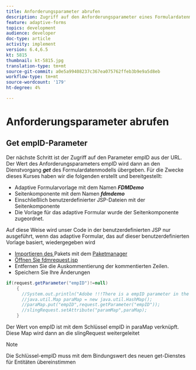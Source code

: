 ```yaml
---
title: Anforderungsparameter abrufen
description: Zugriff auf den Anforderungsparameter eines Formulardatenmodells auf den Vorausfülldienst
feature: adaptive-forms
topics: development
audience: developer
doc-type: article
activity: implement
version: 6.4,6.5
kt: 5815
thumbnail: kt-5815.jpg
translation-type: tm+mt
source-git-commit: a0e5a99408237c367ea075762ffeb3b9e9a5d8eb
workflow-type: tm+mt
source-wordcount: '179'
ht-degree: 4%

---
```


# Anforderungsparameter abrufen

## Get empID-Parameter

Der nächste Schritt ist der Zugriff auf den Parameter empID aus der URL. Der Wert des Anforderungsparameters empID wird dann an den Dienstvorgang **_get_** des Formulardatenmodells übergeben.
Für die Zwecke dieses Kurses haben wir die folgenden erstellt und bereitgestellt:

* Adaptive Formularvorlage mit dem Namen **_FDMDemo_**
* Seitenkomponente mit dem Namen **_fdmdemo_**
* Einschließlich benutzerdefinierter JSP-Dateien mit der Seitenkomponente
* Die Vorlage für das adaptive Formular wurde der Seitenkomponente zugeordnet.

Auf diese Weise wird unser Code in der benutzerdefinierten JSP nur ausgeführt, wenn das adaptive Formular, das auf dieser benutzerdefinierten Vorlage basiert, wiedergegeben wird

* [Importieren des ](assets/template-page-component.zip) Pakets mit dem  [Paketmanager](http://localhost:4502/crx/packmgr/index.jsp)
* [Öffnen Sie fdmrequest.jsp](http://localhost:4502/crx/de/index.jsp#/apps/fdmdemo/component/page/fdmdemo/fdmrequest.jsp)
* Entfernen Sie die Auskommentierung der kommentierten Zeilen.
* Speichern Sie Ihre Änderungen

```java
if(request.getParameter("empID")!=null)
    {
      //System.out.println("Adobe !!!There is a empID parameter in the request "+request.getParameter("empID"));
      //java.util.Map paraMap = new java.util.HashMap();
      //paraMap.put("empID",request.getParameter("empID"));
      //slingRequest.setAttribute("paramMap",paraMap);
    }
```

Der Wert von empID ist mit dem Schlüssel empID in paraMap verknüpft. Diese Map wird dann an die slingRequest weitergeleitet

>[!NOTE]
>
>Die Schlüssel-empID muss mit dem Bindungswert des neuen get-Dienstes für Entitäten übereinstimmen
